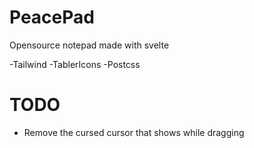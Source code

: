 # PeacePad
 Opensource notepad made with svelte

-Tailwind
-TablerIcons
-Postcss

# TODO

- Remove the cursed cursor that shows while dragging